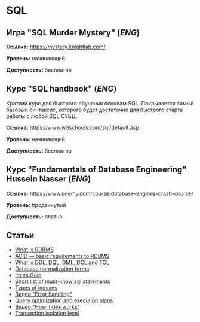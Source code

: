 # SQL

## Игра "SQL Murder Mystery" (*ENG*)

**Ссылка:** https://mystery.knightlab.com/

**Уровень:** начинающий

**Доступность:** бесплатно

## Курс "SQL handbook" (*ENG*)

Краткий курс для быстрого обучения основам SQL. Покрывается самый базовый синтаксис, которого будет достаточно для быстрого старта работы с любой SQL СУБД.

**Ссылка:** https://www.w3schools.com/sql/default.asp

**Уровень:** начинающий

**Доступность:** бесплатно

## Курс "Fundamentals of Database Engineering" Hussein Nasser (*ENG*)

**Ссылка:** https://www.udemy.com/course/database-engines-crash-course/

**Уровень:** продвинутый

**Доступность:** платно

## Статьи

- [What is RDBMS](https://www.codecademy.com/article/what-is-rdbms-sql)
- [ACID — basic requirements to RDBMS](https://habr.com/ru/post/555920/)
- [What is DDL, DQL, DML, DCL and TCL](https://www.geeksforgeeks.org/sql-ddl-dql-dml-dcl-tcl-commands/)
- [Database normalization forms](https://habr.com/ru/post/254773/)
- [Int vs Guid](https://blog.codinghorror.com/primary-keys-ids-versus-guids/)
- [Short list of must-know sql statements](https://tproger.ru/translations/sql-recap/)
- [Types of indexes](https://docs.microsoft.com/en-us/sql/relational-databases/indexes/indexes?view=sql-server-ver15)
- [Видео "Error handling"](https://www.youtube.com/watch?v=aS88MryS2w4)
- [Query optimization and execution plans](https://www.sqlshack.com/using-the-sql-execution-plan-for-query-performance-tuning/)
- [Видео "How index works"](https://www.youtube.com/watch?v=YuRO9-rOgv4)
- [Transaction isolation level](https://docs.microsoft.com/en-us/sql/odbc/reference/develop-app/transaction-isolation-levels?view=sql-server-ver15)